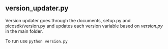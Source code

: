 <!--Copyright (C) 2018-2022 Pico Technology Ltd. See LICENSE file for terms.-->
## version_updater.py
Version updater goes through the documents, setup.py and picosdk/version.py and updates each version variable based on _version.py_ in the main folder. 

To run use `python version.py`